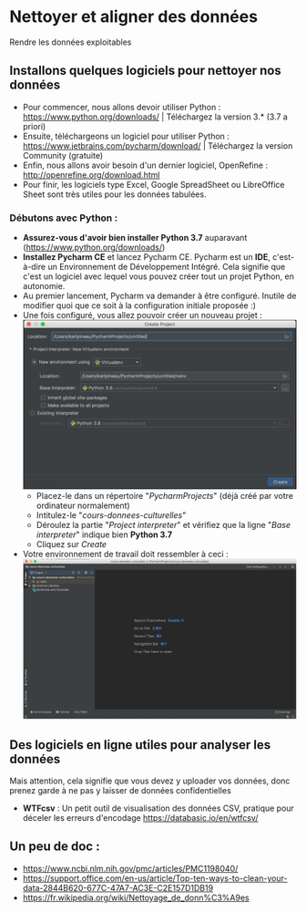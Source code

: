 # Nettoyer et aligner des données
Rendre les données exploitables

## Installons quelques logiciels pour nettoyer nos données
- Pour commencer, nous allons devoir utiliser Python : https://www.python.org/downloads/ | Téléchargez la version 3.* (3.7 a priori)
- Ensuite, téléchargeons un logiciel pour utiliser Python : https://www.jetbrains.com/pycharm/download/ | Téléchargez la version Community (gratuite)
- Enfin, nous allons avoir besoin d'un dernier logiciel, OpenRefine : http://openrefine.org/download.html
- Pour finir, les logiciels type Excel, Google SpreadSheet ou LibreOffice Sheet sont très utiles pour les données tabulées.

### Débutons avec Python :
- **Assurez-vous d'avoir bien installer Python 3.7** auparavant (https://www.python.org/downloads/)
- **Installez Pycharm CE** et lancez Pycharm CE. Pycharm est un **IDE**, c'est-à-dire un Environnement de Développement Intégré. Cela signifie que c'est un logiciel avec lequel vous pouvez créer tout un projet Python, en autonomie.
- Au premier lancement, Pycharm va demander à être configuré. Inutile de modifier quoi que ce soit à la configuration initiale proposée :)
- Une fois configuré, vous allez pouvoir créer un nouveau projet :
![Créez un nouveau projet](media/cours-2-capt-1.png)
  - Placez-le dans un répertoire "*PycharmProjects*" (déjà créé par votre ordinateur normalement)
  - Intitulez-le "*cours-donnees-culturelles*"
  - Déroulez la partie "*Project interpreter*" et vérifiez que la ligne "*Base interpreter*" indique bien **Python 3.7**
  - Cliquez sur *Create*
- Votre environnement de travail doit ressembler à ceci :
![Environnement de travail](media/cours-2-capt-2.png)

## Des logiciels en ligne utiles pour analyser les données
Mais attention, cela signifie que vous devez y uploader vos données, donc prenez garde à ne pas y laisser de données confidentielles
- **WTFcsv** : Un petit outil de visualisation des données CSV, pratique pour déceler les erreurs d'encodage https://databasic.io/en/wtfcsv/


## Un peu de doc :
- https://www.ncbi.nlm.nih.gov/pmc/articles/PMC1198040/
- https://support.office.com/en-us/article/Top-ten-ways-to-clean-your-data-2844B620-677C-47A7-AC3E-C2E157D1DB19
- https://fr.wikipedia.org/wiki/Nettoyage_de_donn%C3%A9es
